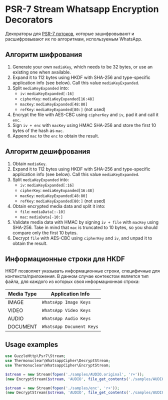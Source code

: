 # PSR-7 Stream Whatsapp Encryption Decorators

Декораторы для [PSR-7 потоков](https://github.com/php-fig/http-message/blob/14b9b813c5e36af4498ef38ef97938bf7090fd52/src/StreamInterface.php), 
которые зашифровывают и расшифровывают их по алгоритмам, используемым WhatsApp.

## Алгоритм шифрования

1. Generate your own `mediaKey`, which needs to be 32 bytes, or use an existing one when available.
2. Expand it to 112 bytes using HKDF with SHA-256 and type-specific application info (see below). Call this value `mediaKeyExpanded`.
3. Split `mediaKeyExpanded` into:
	- `iv`: `mediaKeyExpanded[:16]`
	- `cipherKey`: `mediaKeyExpanded[16:48]`
	- `macKey`: `mediaKeyExpanded[48:80]`
	- `refKey`: `mediaKeyExpanded[80:]` (not used)
4. Encrypt the file with AES-CBC using `cipherKey` and `iv`, pad it and call it `enc`. 
5. Sign `iv + enc` with `macKey` using HMAC SHA-256 and store the first 10 bytes of the hash as `mac`.
6. Append `mac` to the `enc` to obtain the result.

## Алгоритм дешифрования

1. Obtain `mediaKey`.
2. Expand it to 112 bytes using HKDF with SHA-256 and type-specific application info (see below). Call this value `mediaKeyExpanded`.
3. Split `mediaKeyExpanded` into:
	- `iv`: `mediaKeyExpanded[:16]`
	- `cipherKey`: `mediaKeyExpanded[16:48]`
	- `macKey`: `mediaKeyExpanded[48:80]`
	- `refKey`: `mediaKeyExpanded[80:]` (not used)
4. Obtain encrypted media data and split it into:
	- `file`: `mediaData[:-10]`
	- `mac`: `mediaData[-10:]`
5. Validate media data with HMAC by signing `iv + file` with `macKey` using SHA-256. Take in mind that `mac` is truncated to 10 bytes, so you should compare only the first 10 bytes.
6. Decrypt `file` with AES-CBC using `cipherKey` and `iv`, and unpad it to obtain the result.

## Информационные строки для HKDF

HKDF позволяет указывать информационные строки, специфичные для контекста/приложения.
В данном случае контекстом является тип файла, для каждого из которых своя информационная строка:

| Media Type | Application Info         |
| ---------- | ------------------------ |
| IMAGE      | `WhatsApp Image Keys`    |
| VIDEO      | `WhatsApp Video Keys`    |
| AUDIO      | `WhatsApp Audio Keys`    |
| DOCUMENT   | `WhatsApp Document Keys` |


## Usage examples

```php
use GuzzleHttp\Psr7\Stream;
use Thermonuclear\WhatsappCipher\DecryptStream;
use Thermonuclear\WhatsappCipher\EncryptStream;

$stream = new Stream(fopen('./samples/AUDIO.original', 'r+'));
(new EncryptStream($stream, 'AUDIO', file_get_contents('./samples/AUDIO.key')))->createEncryptedFile('./samples/enc');

$stream = new Stream(fopen('./samples/enc', 'r+'));
(new DecryptStream($stream, 'AUDIO', file_get_contents('./samples/AUDIO.key')))->createDecryptedFile('./samples/dec');
